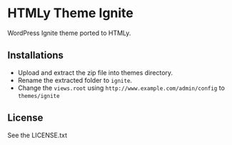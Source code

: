 # HTMLy Theme Ignite
WordPress Ignite theme ported to HTMLy.

## Installations 
 -  Upload and extract the zip file into themes directory.
 -  Rename the extracted folder to `ignite`.
 -  Change the `views.root` using `http://www.example.com/admin/config` to `themes/ignite`

## License

See the LICENSE.txt
